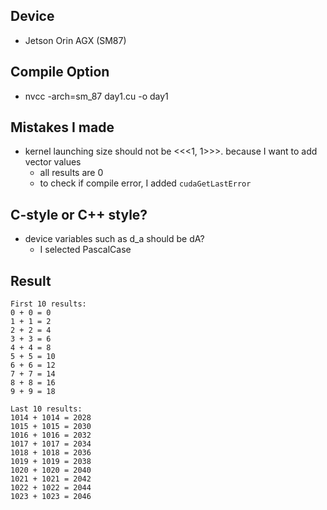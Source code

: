 ## Device
- Jetson Orin AGX (SM87)

## Compile Option
- nvcc -arch=sm_87 day1.cu -o day1

## Mistakes I made
- kernel launching size should not be <<<1, 1>>>. because I want to add vector values
  - all results are 0 
  - to check if compile error, I added `cudaGetLastError` 

## C-style or C++ style?
- device variables such as d_a should be dA?
  - I selected PascalCase

## Result

```text
First 10 results:
0 + 0 = 0
1 + 1 = 2
2 + 2 = 4
3 + 3 = 6
4 + 4 = 8
5 + 5 = 10
6 + 6 = 12
7 + 7 = 14
8 + 8 = 16
9 + 9 = 18

Last 10 results:
1014 + 1014 = 2028
1015 + 1015 = 2030
1016 + 1016 = 2032
1017 + 1017 = 2034
1018 + 1018 = 2036
1019 + 1019 = 2038
1020 + 1020 = 2040
1021 + 1021 = 2042
1022 + 1022 = 2044
1023 + 1023 = 2046
```
